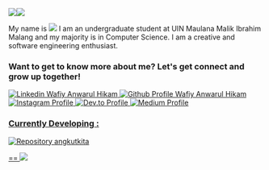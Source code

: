 <img src = 'https://img.shields.io/badge/HELLO-orange'><img src = 'https://img.shields.io/badge/Folks!-blue'>
<p> My name is <img src = 'https://img.shields.io/badge/Wafiy_Anwarul_Hikam-009470'> I am an undergraduate student at UIN Maulana Malik Ibrahim Malang and my majority is in Computer Science. I am a creative and software engineering enthusiast.</p> 

<h3>Want to get to know more about me? Let's get connect and grow up together! </h3>
<a target="_blank" href = 'https://id.linkedin.com/in/wafiy-anwarul-hikam-267bb81ba' /><img src = 'https://img.shields.io/badge/%40wafiyanwarul-blue?style=flat-square&logo=Linkedin&logoColor=white' alt = 'Linkedin Wafiy Anwarul Hikam' />
<a target="_blank" href = 'https://github.com/wafiyanwarul/' /><img src = 'https://img.shields.io/badge/%40wafiyanwarul-blue?style=flat-square&logo=Github&logoColor=white&color=grey' alt = 'Github Profile Wafiy Anwarul Hikam' />
<a target="_blank" href = 'https://www.instagram.com/wafiy_anw/' /><img src = 'https://img.shields.io/badge/%40wafiy_anw-D32847?style=flat-square&logo=instagram&logoColor=white' alt = 'Instagram Profile' />
<a target="_blank" href = 'https://dev.to/oneslabink' /><img src = 'https://img.shields.io/badge/%40oneslabink-black?style=flat-square&logo=dev.to&logoColor=white' alt = 'Dev.to Profile' />
<a target="_blank" href = 'https://medium.com/@wafiyanwarulhikam12' /><img src = 'https://img.shields.io/badge/%40wafiyanwarulhikam12-2FB575?style=flat-square&logo=medium&logoColor=white' alt = 'Medium Profile' />






<h3>Currently Developing : </h3> 
<img src = 'https://img.shields.io/github/stars/wafiyanwarul/angkotkita?style=flat-square&logo=github&label=Angkot%20Kita&labelColor=dark%20blue&color=red' alt = 'Repository angkutkita'>

==
<img src = 'https://img.shields.io/github/followers/wafiyanwarul?style=for-the-badge&labelColor=blue&color=ffffff'>




<!--
**wafiyanwarul/wafiyanwarul** is a ✨ _special_ ✨ repository because its `README.md` (this file) appears on your GitHub profile.

Here are some ideas to get you started:

- 🔭 I’m currently working on ...
- 🌱 I’m currently learning ...
- 👯 I’m looking to collaborate on ...
- 🤔 I’m looking for help with ...
- 💬 Ask me about ...
- 📫 How to reach me: ...
- 😄 Pronouns: ...
- ⚡ Fun fact: ...
-->
